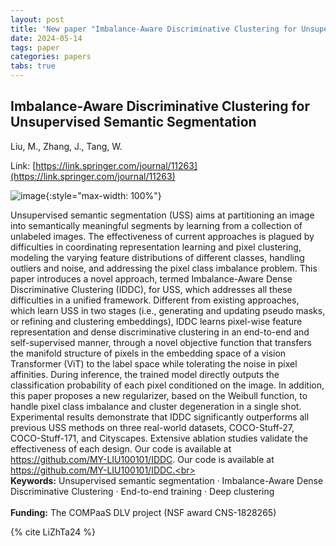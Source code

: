 ```yaml
---
layout: post
title: 'New paper "Imbalance-Aware Discriminative Clustering for Unsupervised Semantic Segmentation"'
date: 2024-05-14
tags: paper
categories: papers
tabs: true
---
```


## Imbalance-Aware Discriminative Clustering for Unsupervised Semantic Segmentation
Liu, M., Zhang, J., Tang, W.

Link: [https://link.springer.com/journal/11263](https://link.springer.com/journal/11263)


![image](https://www.evl.uic.edu/output/originals/imbalance-aware.png-srcw.jpg){:style="max-width: 100%"}

Unsupervised semantic segmentation (USS) aims at partitioning an image into semantically meaningful segments by learning from a collection of unlabeled images. The effectiveness of current approaches is plagued by difficulties in coordinating representation learning and pixel clustering, modeling the varying feature distributions of different classes, handling outliers and noise, and addressing the pixel class imbalance problem. This paper introduces a novel approach, termed Imbalance-Aware Dense Discriminative Clustering (IDDC), for USS, which addresses all these difficulties in a unified framework. Different from existing approaches, which learn USS in two stages (i.e., generating and updating pseudo masks, or refining and clustering embeddings), IDDC learns pixel-wise feature representation and dense discriminative clustering in an end-to-end and self-supervised manner, through a novel objective function that transfers the manifold structure of pixels in the embedding space of a vision Transformer (ViT) to the label space while tolerating the noise in pixel affinities. During inference, the trained model directly outputs the classification probability of each pixel conditioned on the image. In addition, this paper proposes a new regularizer, based on the Weibull function, to handle pixel class imbalance and cluster degeneration in a single shot. Experimental results demonstrate that IDDC significantly outperforms all previous USS methods on three real-world datasets, COCO-Stuff-27, COCO-Stuff-171, and Cityscapes. Extensive ablation studies validate the effectiveness of each design. Our code is available at https://github.com/MY-LIU100101/IDDC.  Our code is available at https://github.com/MY-LIU100101/IDDC.<br><br>
<strong>Keywords:</strong> Unsupervised semantic segmentation · Imbalance-Aware Dense Discriminative Clustering · End-to-end training ·
Deep clustering<br><br>
<strong>Funding:</strong> The COMPaaS DLV project (NSF award CNS-1828265)

{% cite LiZhTa24 %}
